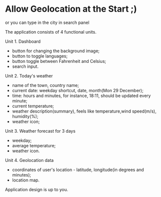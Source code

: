 # Allow Geolocation at the Start ;)

or you can type in the city in search panel

The application consists of 4 functional units.

Unit 1. Dashboard

 - button for changing the background image;
 - button to toggle languages;
 - button toggle between Fahrenheit and Celsius;
 - search input.

Unit 2. Today's weather

 - name of the town, country name;
 - current date: weekday shortcut, date, month(Mon 29 December);
 - time: hours and minutes, for instance, 18:11, should be updated every minute;
 - current temperature;
 - weather description(summary), feels like temperature,wind speed(m/s), humidity(%);
 - weather icon;

Unit 3. Weather forecast for 3 days

 - weekday;
 - average temperature;
 - weather icon.

Unit 4. Geolocation data

 - coordinates of user's location - latitude, longitude(in degrees and minutes);
 - location map.

Application design is up to you.
